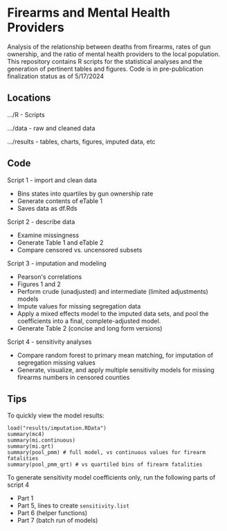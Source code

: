 # Firearms and Mental Health Providers

Analysis of the relationship between deaths from firearms, rates of gun ownership, and the ratio of mental health providers to the local population.  This repository contains R scripts for the statistical analyses and the generation of pertinent tables and figures.  Code is in pre-publication finalization status as of 5/17/2024

## Locations

.../R - Scripts

.../data - raw and cleaned data

.../results - tables, charts, figures, imputed data, etc

## Code

Script 1 - import and clean data
- Bins states into quartiles by gun ownership rate
- Generate contents of eTable 1
- Saves data as df.Rds

Script 2 - describe data
- Examine missingness
- Generate Table 1 and eTable 2
- Compare censored vs. uncensored subsets

Script 3 - imputation and modeling
- Pearson's correlations
- Figures 1 and 2
- Perform crude (unadjusted) and intermediate (limited adjustments) models
- Impute values for missing segregation data
- Apply a mixed effects model to the imputed data sets, and pool the coefficients into a final, complete-adjusted model.
- Generate Table 2 (concise and long form versions)

Script 4 - sensitivity analyses
- Compare random forest to primary mean matching, for imputation of segregation missing values
- Generate, visualize, and apply multiple sensitivity models for missing firearms numbers in censored counties

## Tips

To quickly view the model results:
```
load("results/imputation.RData")
summary(mc4)
summary(mi.continuous)
summary(mi.qrt)
summary(pool_pmm) # full model, vs continuous values for firearm fatalities
summary(pool_pmm_qrt) # vs quartiled bins of firearm fatalities
```

To generate sensitivity model coefficients only, run the following parts of script 4
- Part 1
- Part 5, lines to create `sensitivity.list`
- Part 6 (helper functions)
- Part 7 (batch run of models)
